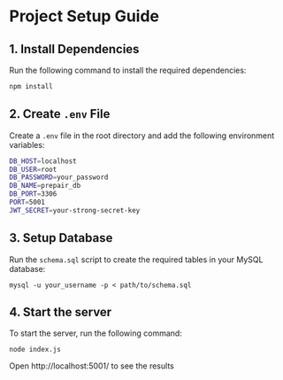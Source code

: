 # Project Setup Guide

## 1. Install Dependencies
Run the following command to install the required dependencies:
```bash
npm install
```
## 2. Create `.env` File
Create a `.env` file in the root directory and add the following environment variables:
```bash
DB_HOST=localhost
DB_USER=root
DB_PASSWORD=your_password
DB_NAME=prepair_db
DB_PORT=3306
PORT=5001
JWT_SECRET=your-strong-secret-key
```
## 3. Setup Database
Run the `schema.sql` script to create the required tables in your MySQL database:
```
mysql -u your_username -p < path/to/schema.sql
```

## 4. Start the server
To start the server, run the following command:
```
node index.js
```
Open 
http://localhost:5001/ to see the results

